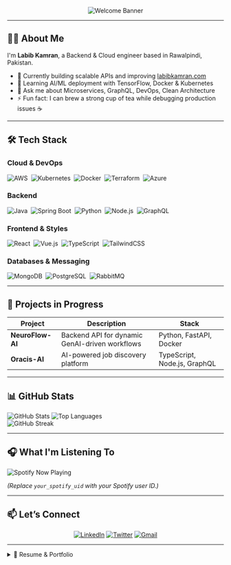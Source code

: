 <!-- Header Banner -->
<p align="center">
  <img src="https://capsule-render.vercel.app/api?type=waving&color=gradient&height=250&section=header&text=Labib+Kamran&desc=Full+Stack+Developer+|+Cloud+Engineer+|+AI/ML+Expert&fontSize=50&descSize=18&descAlignY=65" alt="Welcome Banner"/>
</p>

---

## 👨‍💻 About Me
I'm **Labib Kamran**, a Backend & Cloud engineer based in Rawalpindi, Pakistan.

- 🔭 Currently building scalable APIs and improving [labibkamran.com](https://www.labibkamran.com)
- 🌱 Learning AI/ML deployment with TensorFlow, Docker & Kubernetes
- 💬 Ask me about Microservices, GraphQL, DevOps, Clean Architecture
- ⚡ Fun fact: I can brew a strong cup of tea while debugging production issues ☕

---

## 🛠️ Tech Stack

### Cloud & DevOps  
![AWS](https://img.shields.io/badge/-AWS-232F3E?logo=amazon-aws)&nbsp;
![Kubernetes](https://img.shields.io/badge/-Kubernetes-326CE5?logo=kubernetes)&nbsp;
![Docker](https://img.shields.io/badge/-Docker-2496ED?logo=docker)&nbsp;
![Terraform](https://img.shields.io/badge/-Terraform-623CE4?logo=terraform)&nbsp;
![Azure](https://img.shields.io/badge/-Azure-0089D6?logo=microsoft-azure)

### Backend  
![Java](https://img.shields.io/badge/-Java-ED8B00?logo=java)&nbsp;
![Spring Boot](https://img.shields.io/badge/-SpringBoot-6DB33F?logo=springboot)&nbsp;
![Python](https://img.shields.io/badge/-Python-3776AB?logo=python)&nbsp;
![Node.js](https://img.shields.io/badge/-Node.js-3C873A?logo=node.js)&nbsp;
![GraphQL](https://img.shields.io/badge/-GraphQL-E10098?logo=graphql)

### Frontend & Styles  
![React](https://img.shields.io/badge/-React-61DAFB?logo=react)&nbsp;
![Vue.js](https://img.shields.io/badge/-Vue.js-4FC08D?logo=vue.js)&nbsp;
![TypeScript](https://img.shields.io/badge/-TypeScript-007ACC?logo=typescript)&nbsp;
![TailwindCSS](https://img.shields.io/badge/-TailwindCSS-38B2AC?logo=tailwind-css)

### Databases & Messaging  
![MongoDB](https://img.shields.io/badge/-MongoDB-4EA94B?logo=mongodb)&nbsp;
![PostgreSQL](https://img.shields.io/badge/-PostgreSQL-4169E1?logo=postgresql)&nbsp;
![RabbitMQ](https://img.shields.io/badge/-RabbitMQ-FF6600?logo=rabbitmq)

---

## 🚀 Projects in Progress
| Project | Description | Stack |
|--------|-------------|-------|
| **NeuroFlow-AI** | Backend API for dynamic GenAI-driven workflows | Python, FastAPI, Docker |
| **Oracis-AI** | AI-powered job discovery platform | TypeScript, Node.js, GraphQL |

---

## 📊 GitHub Stats
![GitHub Stats](https://github-readme-stats.vercel.app/api?username=labibkamran&show_icons=true&count_private=true&theme=radical)
![Top Languages](https://github-readme-stats.vercel.app/api/top-langs/?username=labibkamran&layout=compact&theme=radical)  
![GitHub Streak](https://streak-stats.demolab.com?user=labibkamran&theme=radical)

---

## 🎧 What I'm Listening To
![Spotify Now Playing](https://spotify-github-profile.vercel.app/api/view?uid=your_spotify_uid&cover_image=true&theme=night&show_offline=false&background_color=121212)

*(Replace `your_spotify_uid` with your Spotify user ID.)*

---

## 📫 Let’s Connect
<p align="center">
  <a href="https://www.linkedin.com/in/labibkamran"><img alt="LinkedIn" src="https://img.shields.io/badge/-LinkedIn-0077B5?style=flat&logo=linkedin&logoColor=white"/></a>
  <a href="https://twitter.com/labibkamran"><img alt="Twitter" src="https://img.shields.io/badge/-Twitter-1DA1F2?style=flat&logo=twitter&logoColor=white"/></a>
  <a href="mailto:labib@codexon.pk"><img alt="Gmail" src="https://img.shields.io/badge/-Gmail-D14836?style=flat&logo=gmail&logoColor=white"/></a>
</p>

---

<details>
<summary>📝 Resume & Portfolio</summary>
  
View my full resume and interactive portfolio at:
- **🌐 [labibkamran.com](https://www.labibkamran.com)**
- **📄 [Download Resume (PDF)](https://www.labibkamran.com/resume.pdf)**
</details>
